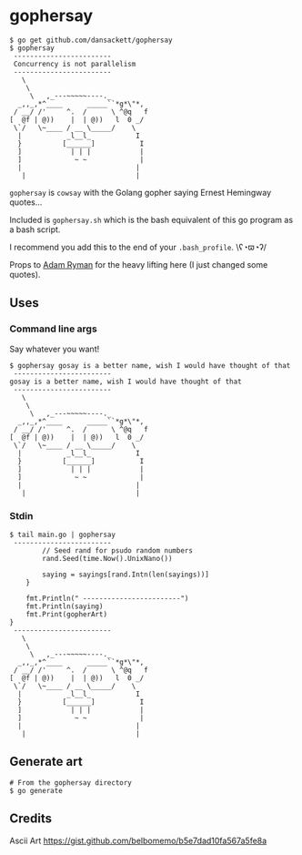 # gophersay

```
$ go get github.com/dansackett/gophersay
$ gophersay
 ------------------------
 Concurrency is not parallelism
 ------------------------
   \
    \
     \   ,_---~~~~~----._
  _,,_,*^____      _____``*g*\"*,
 / __/ /'     ^.  /      \ ^@q   f
[  @f | @))    |  | @))   l  0 _/
 \`/   \~____ / __ \_____/    \
  |           _l__l_           I
  }          [______]           I
  ]            | | |            |
  ]             ~ ~             |
  |                            |
   |                           |
```

`gophersay` is `cowsay` with the Golang gopher saying Ernest Hemingway quotes...

Included is `gophersay.sh` which is the bash equivalent of this go program as a bash script.

I recommend you add this to the end of your `.bash_profile`. \ʕ◔ϖ◔ʔ/

Props to [Adam Ryman](https://github.com/adamryman) for the heavy lifting here (I just changed some quotes).

## Uses

### Command line args

Say whatever you want!
```
$ gophersay gosay is a better name, wish I would have thought of that
 ------------------------
gosay is a better name, wish I would have thought of that
 ------------------------
   \
    \
     \   ,_---~~~~~----._
  _,,_,*^____      _____``*g*\"*,
 / __/ /'     ^.  /      \ ^@q   f
[  @f | @))    |  | @))   l  0 _/
 \`/   \~____ / __ \_____/    \
  |           _l__l_           I
  }          [______]           I
  ]            | | |            |
  ]             ~ ~             |
  |                            |
   |                           |

```

### Stdin

```
$ tail main.go | gophersay
 ------------------------
		// Seed rand for psudo random numbers
		rand.Seed(time.Now().UnixNano())

		saying = sayings[rand.Intn(len(sayings))]
	}

	fmt.Println(" ------------------------")
	fmt.Println(saying)
	fmt.Print(gopherArt)
}
 ------------------------
   \
    \
     \   ,_---~~~~~----._
  _,,_,*^____      _____``*g*\"*,
 / __/ /'     ^.  /      \ ^@q   f
[  @f | @))    |  | @))   l  0 _/
 \`/   \~____ / __ \_____/    \
  |           _l__l_           I
  }          [______]           I
  ]            | | |            |
  ]             ~ ~             |
  |                            |
   |                           |

```

## Generate art

```
# From the gophersay directory
$ go generate
```
## Credits

Ascii Art  https://gist.github.com/belbomemo/b5e7dad10fa567a5fe8a
